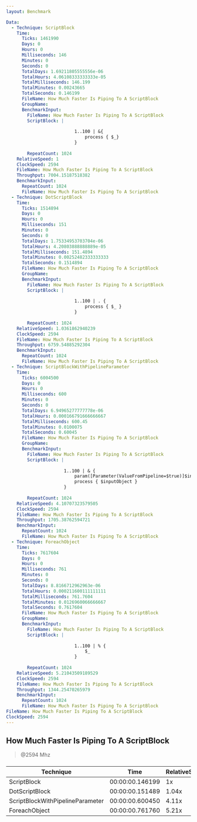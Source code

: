 ```yaml
---
layout: Benchmark

Data: 
  - Technique: ScriptBlock
    Time: 
      Ticks: 1461990
      Days: 0
      Hours: 0
      Milliseconds: 146
      Minutes: 0
      Seconds: 0
      TotalDays: 1.69211805555556e-06
      TotalHours: 4.06108333333333e-05
      TotalMilliseconds: 146.199
      TotalMinutes: 0.00243665
      TotalSeconds: 0.146199
      FileName: How Much Faster Is Piping To A ScriptBlock
      GroupName: 
      BenchmarkInput: 
        FileName: How Much Faster Is Piping To A ScriptBlock
        ScriptBlock: |
          
                          1..100 | &{
                              process { $_}
                          }
                      
        RepeatCount: 1024
    RelativeSpeed: 1
    ClockSpeed: 2594
    FileName: How Much Faster Is Piping To A ScriptBlock
    Throughput: 7004.15187518382
    BenchmarkInput: 
      RepeatCount: 1024
      FileName: How Much Faster Is Piping To A ScriptBlock
  - Technique: DotScriptBlock
    Time: 
      Ticks: 1514894
      Days: 0
      Hours: 0
      Milliseconds: 151
      Minutes: 0
      Seconds: 0
      TotalDays: 1.75334953703704e-06
      TotalHours: 4.20803888888889e-05
      TotalMilliseconds: 151.4894
      TotalMinutes: 0.00252482333333333
      TotalSeconds: 0.1514894
      FileName: How Much Faster Is Piping To A ScriptBlock
      GroupName: 
      BenchmarkInput: 
        FileName: How Much Faster Is Piping To A ScriptBlock
        ScriptBlock: |
          
                          1..100 | . {
                              process { $_ } 
                          }
                      
        RepeatCount: 1024
    RelativeSpeed: 1.0361862940239
    ClockSpeed: 2594
    FileName: How Much Faster Is Piping To A ScriptBlock
    Throughput: 6759.54885292304
    BenchmarkInput: 
      RepeatCount: 1024
      FileName: How Much Faster Is Piping To A ScriptBlock
  - Technique: ScriptBlockWithPipelineParameter
    Time: 
      Ticks: 6004500
      Days: 0
      Hours: 0
      Milliseconds: 600
      Minutes: 0
      Seconds: 0
      TotalDays: 6.94965277777778e-06
      TotalHours: 0.000166791666666667
      TotalMilliseconds: 600.45
      TotalMinutes: 0.0100075
      TotalSeconds: 0.60045
      FileName: How Much Faster Is Piping To A ScriptBlock
      GroupName: 
      BenchmarkInput: 
        FileName: How Much Faster Is Piping To A ScriptBlock
        ScriptBlock: |
          
                      1..100 | & {
                          param([Parameter(ValueFromPipeline=$true)]$inputobject)
                          process { $inputObject } 
                      }
                      
        RepeatCount: 1024
    RelativeSpeed: 4.10707323579505
    ClockSpeed: 2594
    FileName: How Much Faster Is Piping To A ScriptBlock
    Throughput: 1705.38762594721
    BenchmarkInput: 
      RepeatCount: 1024
      FileName: How Much Faster Is Piping To A ScriptBlock
  - Technique: ForeachObject
    Time: 
      Ticks: 7617604
      Days: 0
      Hours: 0
      Milliseconds: 761
      Minutes: 0
      Seconds: 0
      TotalDays: 8.8166712962963e-06
      TotalHours: 0.000211600111111111
      TotalMilliseconds: 761.7604
      TotalMinutes: 0.0126960066666667
      TotalSeconds: 0.7617604
      FileName: How Much Faster Is Piping To A ScriptBlock
      GroupName: 
      BenchmarkInput: 
        FileName: How Much Faster Is Piping To A ScriptBlock
        ScriptBlock: |
          
                          1..100 | % {
                              $_
                          }            
                      
        RepeatCount: 1024
    RelativeSpeed: 5.21043509189529
    ClockSpeed: 2594
    FileName: How Much Faster Is Piping To A ScriptBlock
    Throughput: 1344.25470265979
    BenchmarkInput: 
      RepeatCount: 1024
      FileName: How Much Faster Is Piping To A ScriptBlock
FileName: How Much Faster Is Piping To A ScriptBlock
ClockSpeed: 2594
---
```

How Much Faster Is Piping To A ScriptBlock
------------------------------------------
> @2594 Mhz


### 


|Technique                       |Time           |RelativeSpeed|Throughput|
|--------------------------------|---------------|-------------|----------|
|ScriptBlock                     |00:00:00.146199|1x           |7004.15/s |
|DotScriptBlock                  |00:00:00.151489|1.04x        |6759.55/s |
|ScriptBlockWithPipelineParameter|00:00:00.600450|4.11x        |1705.39/s |
|ForeachObject                   |00:00:00.761760|5.21x        |1344.25/s |

